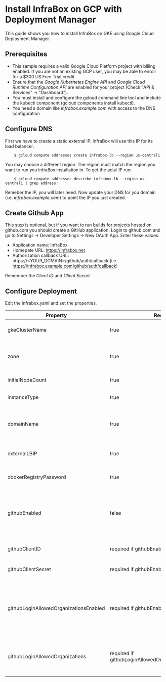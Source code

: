 # Install InfraBox on GCP with Deployment Manager

This guide shows you how to install InfraBox on GKE using Google Cloud Deployment Manager.

## Prerequisites
- This sample requires a valid Google Cloud Platform project with billing enabled. If you are not an existing GCP user, you may be able to enroll for a $300 US Free Trial credit.
- Ensure that the _Google Kubernetes Engine API_ and _Google Cloud Runtime Configuration API_ are enabled for your project (Check "API & Services" -> "Dashboard").
- You must install and configure the gcloud command line tool and include the kubectl component (gcloud components install kubectl).
- You need a domain like _infrabox.example.com_ with access to the DNS configuration

## Configure DNS
First we have to create a static external IP. InfraBox will use this IP for its load balancer.

```
    $ gcloud compute addresses create infrabox-lb --region us-central1
```

You may choose a different region. The region must match the region you want to run you InfraBox installation in.
To get the actul IP run:

```
    $ gcloud compute addresses describe infrabox-lb --region us-central1 | grep address:
```

Remeber the IP, you will later need. Now update your DNS for you domain (i.e. _infrabox.example.com_) to point the IP you just created.

## Create Github App
This step is optional, but if you want to run builds for projects hosted on github.com you should create a GitHub application.
Login to github.com and go to Settings -> Developer Settings -> New OAuth App. Enter these values:

- Application name: InfraBox
- Homepate URL: https://infrabox.net
- Authorization callback URL: https://<YOUR_DOMAIN>/github/auth/callback (i.e. https://infrabox.example.com/github/auth/callback)

Remember the _Client ID_ and _Client Secret_.

## Configure Deployment
Edit the infrabox.yaml and set the properties.

Property | Required | Description
---------|----------|------------
gkeClusterName|true|Name of the GKE Cluster which will be created
zone|true|Zone in which the Cluster will be created. It must be the same zone as your static external IP!
initialNodeCount|true|Number of Nodes in the GKE cluster
instanceType|true|Instance types of the nodes in the GKE cluster
domainName|true|Your domain under which your InfraBox installation will be accessible (i.e. _infrabox.example.com_)
externalLBIP|true|External static IP you created earlier. Your domain has to resolve to this IP.
dockerRegistryPassword|true|Choose a password for the internal Docker Registry
githubEnabled|false|Set to true to allow login with github.com accounts. If set to false use have to manual register with email/password and you cannot connect GitHub Repositories.
githubClientID|required if githubEnabled=true|Your GitHub oAuth Client ID you created earlier
githubClientSecret|required if githubEnabled=true|Your GitHub oAuth Client Secret you created earlier
githubLoginAllowedOrganizationsEnabled|required if githubEnabled=true|Set it to true if you want to limit the login to useres which belong to a particular list of GitHub Organizations. If set to false everybody with a GitHub account may login.
githubLoginAllowedOrganizations|required if githubLoginAllowedOrganizationsEnabled=true|Comma separated list of GitHub Organizations. Only user being in one of the Organizations may login

